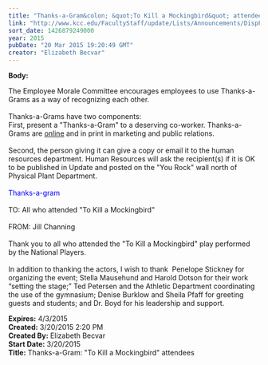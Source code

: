 ```yaml
---
title: "Thanks-a-Gram&colon; &quot;To Kill a Mockingbird&quot; attendees"
link: "http://www.kcc.edu/FacultyStaff/update/Lists/Announcements/DispForm.aspx?ID=1861"
sort_date: 1426879249000
year: 2015
pubDate: "20 Mar 2015 19:20:49 GMT"
creator: "Elizabeth Becvar"
---
```


<div><b>Body:</b> <div class="ExternalClassA015EF256E2A44CB9034ED1C2CC8E849"><p>The Employee Morale Committee encourages employees to use Thanks-a-Grams as a way of recognizing each other.<br /> <br />Thanks-a-Grams have two components:<br />First, present a &quot;Thanks-a-Gram&quot; to a deserving co-worker. Thanks-a-Grams are <a href="/FacultyStaff/documents/thanksagram.pdf">online</a> and in print in marketing and public relations.<br /> <br />Second, the person giving it can give a copy or email it to the human resources department. Human Resources will ask the recipient(s) if it is OK to be published in Update and posted on the &quot;You Rock&quot; wall north of Physical Plant Department.<br /> <br /><span style="color:blue">Thanks-a-gram </span> <br /><br />TO: All who attended &quot;To Kill a Mockingbird&quot;<br /> <br />FROM: Jill Channing<br /> <br />Thank you to all who attended the &quot;To Kill a Mockingbird&quot; play performed by the National Players.<br /> <br />In addition to thanking the actors, I wish to thank  Penelope Stickney for organizing the event; Stella Mausehund and Harold Dotson for their work “setting the stage;” Ted Petersen and the Athletic Department coordinating the use of the gymnasium; Denise Burklow and Sheila Pfaff for greeting guests and students; and Dr. Boyd for his leadership and support.<br /></p></div></div>
<div><b>Expires:</b> 4/3/2015</div>
<div><b>Created:</b> 3/20/2015 2:20 PM</div>
<div><b>Created By:</b> Elizabeth Becvar</div>
<div><b>Start Date:</b> 3/20/2015</div>
<div><b>Title:</b> Thanks-a-Gram: &quot;To Kill a Mockingbird&quot; attendees</div>
